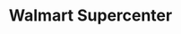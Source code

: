 ---
title: "Walmart Supercenter"
url: /jacksonville/walmart-supercenter-collins-road/
shop: supermarket
---